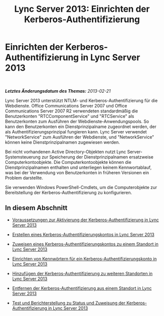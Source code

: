 ﻿---
title: 'Lync Server 2013: Einrichten der Kerberos-Authentifizierung'
TOCTitle: Einrichten der Kerberos-Authentifizierung
ms:assetid: dd8009ef-6265-4cc0-b2c7-e474cd1f4b09
ms:mtpsurl: https://technet.microsoft.com/de-de/library/Gg398976(v=OCS.15)
ms:contentKeyID: 49295629
ms.date: 05/19/2016
mtps_version: v=OCS.15
ms.translationtype: HT
---

# Einrichten der Kerberos-Authentifizierung in Lync Server 2013

 

_**Letztes Änderungsdatum des Themas:** 2013-02-21_

Lync Server 2013 unterstützt NTLM- und Kerberos-Authentifizierung für die Webdienste. Office Communications Server 2007 und Office Communications Server 2007 R2 verwendeten standardmäßig die Benutzerkonten "RTCComponentService" und "RTCService" als Benutzerkonten zum Ausführen der Webdienste-Anwendungspools. So kann den Benutzerkonten ein Dienstprinzipalname zugeordnet werden, der als Authentifizierungsprinzipal fungieren kann. Lync Server verwendet "NetworkService" zum Ausführen der Webdienste, und "NetworkService" können keine Dienstprinzipalnamen zugewiesen werden.

Bei nicht vorhandenen Active Directory-Objekten nutzt Lync Server-Systemsteuerung zur Speicherung der Dienstprinzipalnamen ersatzweise Computerkontoobjekte. Die Computerkontoobjekte können die Dienstprinzipalnamen enthalten und unterliegen keinem Kennwortablauf, was bei der Verwendung von Benutzerkonten in früheren Versionen ein Problem darstellte.

Sie verwenden Windows PowerShell-Cmdlets, um die Computerobjekte zur Bereitstellung der Kerberos-Authentifizierung zu konfigurieren.

## In diesem Abschnitt

  - [Voraussetzungen zur Aktivierung der Kerberos-Authentifizierung in Lync Server 2013](lync-server-2013-prerequisites-for-enabling-kerberos-authentication.md)

  - [Erstellen eines Kerberos-Authentifizierungskontos in Lync Server 2013](lync-server-2013-create-a-kerberos-authentication-account.md)

  - [Zuweisen eines Kerberos-Authentifizierungskontos zu einem Standort in Lync Server 2013](lync-server-2013-assign-a-kerberos-authentication-account-to-a-site.md)

  - [Einrichten von Kennwörtern für ein Kerberos-Authentifizierungskonto in Lync Server 2013](lync-server-2013-setting-up-kerberos-authentication-account-passwords.md)

  - [Hinzufügen der Kerberos-Authentifizierung zu weiteren Standorten in Lync Server 2013](lync-server-2013-add-kerberos-authentication-to-other-sites.md)

  - [Entfernen der Kerberos-Authentifizierung aus einem Standort in Lync Server 2013](lync-server-2013-remove-kerberos-authentication-from-a-site.md)

  - [Test und Berichterstellung zu Status und Zuweisung der Kerberos-Authentifizierung in Lync Server 2013](lync-server-2013-testing-and-reporting-the-status-and-assignment-of-kerberos-authentication.md)


